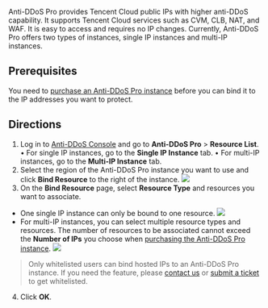Anti-DDoS Pro provides Tencent Cloud public IPs with higher anti-DDoS capability. It supports Tencent Cloud services such as CVM, CLB, NAT, and WAF. It is easy to access and requires no IP changes.
Currently, Anti-DDoS Pro offers two types of instances, single IP instances and multi-IP instances.
## Prerequisites
You need to [purchase an Anti-DDoS Pro instance](https://intl.cloud.tencent.com/document/product/1029/31748) before you can bind it to the IP addresses you want to protect.

## Directions
1. Log in to [Anti-DDoS Console](https://console.cloud.tencent.com/dayu/bgp_v2) and go to **Anti-DDoS Pro** > **Resource List**.
• For single IP instances, go to the **Single IP Instance** tab.
• For multi-IP instances, go to the **Multi-IP Instance** tab.
1. Select the region of the Anti-DDoS Pro instance you want to use and click **Bind Resource** to the right of the instance.
![](https://main.qcloudimg.com/raw/dd16c73f416aa57ca7671effcc49c266.png)
3. On the **Bind Resource** page, select **Resource Type** and resources you want to associate.
  - One single IP instance can only be bound to one resource.
	 ![](https://main.qcloudimg.com/raw/5bd85e4544a0a7926e90f98961943f63.png)
 - For multi-IP instances, you can select multiple resource types and resources. The number of resources to be associated cannot exceed the **Number of IPs** you choose when [purchasing the Anti-DDoS Pro instance](https://intl.cloud.tencent.com/document/product/1029/31748).
 ![](https://main.qcloudimg.com/raw/226b6cb6c2f39a5c53e08e7ea191a387.png)

 > Only whitelisted users can bind hosted IPs to an Anti-DDoS Pro instance. If you need the feature, please [contact us](https://intl.cloud.tencent.com/support) or [submit a ticket](https://console.cloud.tencent.com/workorder/category) to get whitelisted.
4. Click **OK**.

